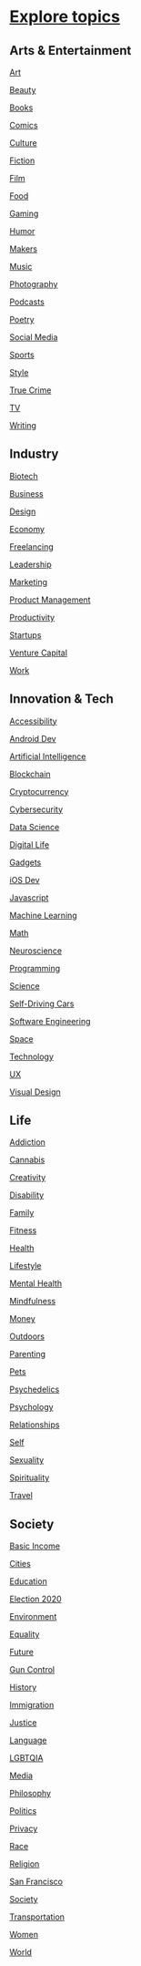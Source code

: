 
[Explore topics](https://medium.com/topics)
==


## Arts & Entertainment

[Art](https://medium.com/topic/art)

[](https://medium.com/topic/art)

[Beauty](https://medium.com/topic/beauty)

[](https://medium.com/topic/beauty)

[Books](https://medium.com/topic/books)

[](https://medium.com/topic/books)

[Comics](https://medium.com/topic/comics)

[](https://medium.com/topic/comics)

[Culture](https://medium.com/topic/culture)

[](https://medium.com/topic/culture)

[Fiction](https://medium.com/topic/fiction)

[](https://medium.com/topic/fiction)

[Film](https://medium.com/topic/film)

[](https://medium.com/topic/film)

[Food](https://medium.com/topic/food)

[](https://medium.com/topic/food)

[Gaming](https://medium.com/topic/gaming)

[](https://medium.com/topic/gaming)

[Humor](https://medium.com/topic/humor)

[](https://medium.com/topic/humor)

[Makers](https://medium.com/topic/makers)

[](https://medium.com/topic/makers)

[Music](https://medium.com/topic/music)

[](https://medium.com/topic/music)

[Photography](https://medium.com/topic/photography)

[](https://medium.com/topic/photography)

[Podcasts](https://medium.com/topic/podcasts)

[](https://medium.com/topic/podcasts)

[Poetry](https://medium.com/topic/poetry)

[](https://medium.com/topic/poetry)

[Social Media](https://medium.com/topic/social-media)

[](https://medium.com/topic/social-media)

[Sports](https://medium.com/topic/sports)

[](https://medium.com/topic/sports)

[Style](https://medium.com/topic/style)

[](https://medium.com/topic/style)

[True Crime](https://medium.com/topic/true-crime)

[](https://medium.com/topic/true-crime)

[TV](https://medium.com/topic/tv)

[](https://medium.com/topic/tv)

[Writing](https://medium.com/topic/writing)

[](https://medium.com/topic/writing)



## Industry

[Biotech](https://medium.com/topic/biotech)

[](https://medium.com/topic/biotech)

[Business](https://medium.com/topic/business)

[](https://medium.com/topic/business)

[Design](https://medium.com/topic/design)

[](https://medium.com/topic/design)

[Economy](https://medium.com/topic/economy)

[](https://medium.com/topic/economy)

[Freelancing](https://medium.com/topic/freelancing)

[](https://medium.com/topic/freelancing)

[Leadership](https://medium.com/topic/leadership)

[](https://medium.com/topic/leadership)

[Marketing](https://medium.com/topic/marketing)

[](https://medium.com/topic/marketing)

[Product Management](https://medium.com/topic/product-management)

[](https://medium.com/topic/product-management)

[Productivity](https://medium.com/topic/productivity)

[](https://medium.com/topic/productivity)

[Startups](https://medium.com/topic/startups)

[](https://medium.com/topic/startups)

[Venture Capital](https://medium.com/topic/venture-capital)

[](https://medium.com/topic/venture-capital)

[Work](https://medium.com/topic/work)

[](https://medium.com/topic/work)

## Innovation & Tech

[Accessibility](https://medium.com/topic/accessibility)

[](https://medium.com/topic/accessibility)

[Android Dev](https://medium.com/topic/android-development)

[](https://medium.com/topic/android-development)

[Artificial Intelligence](https://medium.com/topic/artificial-intelligence)

[](https://medium.com/topic/artificial-intelligence)

[Blockchain](https://medium.com/topic/blockchain)

[](https://medium.com/topic/blockchain)

[Cryptocurrency](https://medium.com/topic/cryptocurrency)

[](https://medium.com/topic/cryptocurrency)

[Cybersecurity](https://medium.com/topic/cybersecurity)

[](https://medium.com/topic/cybersecurity)

[Data Science](https://medium.com/topic/data-science)

[](https://medium.com/topic/data-science)

[Digital Life](https://medium.com/topic/digital-life)

[](https://medium.com/topic/digital-life)

[Gadgets](https://medium.com/topic/gadgets)

[](https://medium.com/topic/gadgets)

[iOS Dev](https://medium.com/topic/ios-development)

[](https://medium.com/topic/ios-development)

[Javascript](https://medium.com/topic/javascript)

[](https://medium.com/topic/javascript)

[Machine Learning](https://medium.com/topic/machine-learning)

[](https://medium.com/topic/machine-learning)

[Math](https://medium.com/topic/math)

[](https://medium.com/topic/math)

[Neuroscience](https://medium.com/topic/neuroscience)

[](https://medium.com/topic/neuroscience)

[Programming](https://medium.com/topic/programming)

[](https://medium.com/topic/programming)

[Science](https://medium.com/topic/science)

[](https://medium.com/topic/science)

[Self-Driving Cars](https://medium.com/topic/self-driving-cars)

[](https://medium.com/topic/self-driving-cars)

[Software Engineering](https://medium.com/topic/software-engineering)

[](https://medium.com/topic/software-engineering)

[Space](https://medium.com/topic/space)

[](https://medium.com/topic/space)

[Technology](https://medium.com/topic/technology)

[](https://medium.com/topic/technology)

[UX](https://medium.com/topic/ux)

[](https://medium.com/topic/ux)

[Visual Design](https://medium.com/topic/visual-design)

[](https://medium.com/topic/visual-design)

## Life

[Addiction](https://medium.com/topic/addiction)

[](https://medium.com/topic/addiction)

[Cannabis](https://medium.com/topic/cannabis)

[](https://medium.com/topic/cannabis)

[Creativity](https://medium.com/topic/creativity)

[](https://medium.com/topic/creativity)

[Disability](https://medium.com/topic/disability)

[](https://medium.com/topic/disability)

[Family](https://medium.com/topic/family)

[](https://medium.com/topic/family)

[Fitness](https://medium.com/topic/fitness)

[](https://medium.com/topic/fitness)

[Health](https://medium.com/topic/health)

[](https://medium.com/topic/health)

[Lifestyle](https://medium.com/topic/lifestyle)

[](https://medium.com/topic/lifestyle)

[Mental Health](https://medium.com/topic/mental-health)

[](https://medium.com/topic/mental-health)

[Mindfulness](https://medium.com/topic/mindfulness)

[](https://medium.com/topic/mindfulness)

[Money](https://medium.com/topic/money)

[](https://medium.com/topic/money)

[Outdoors](https://medium.com/topic/outdoors)

[](https://medium.com/topic/outdoors)

[Parenting](https://medium.com/topic/parenting)

[](https://medium.com/topic/parenting)

[Pets](https://medium.com/topic/pets)

[](https://medium.com/topic/pets)

[Psychedelics](https://medium.com/topic/psychedelics)

[](https://medium.com/topic/psychedelics)

[Psychology](https://medium.com/topic/psychology)

[](https://medium.com/topic/psychology)

[Relationships](https://medium.com/topic/relationships)

[](https://medium.com/topic/relationships)

[Self](https://medium.com/topic/self)

[](https://medium.com/topic/self)

[Sexuality](https://medium.com/topic/sexuality)

[](https://medium.com/topic/sexuality)

[Spirituality](https://medium.com/topic/spirituality)

[](https://medium.com/topic/spirituality)

[Travel](https://medium.com/topic/travel)

[](https://medium.com/topic/travel)

## Society

[Basic Income](https://medium.com/topic/basic-income)

[](https://medium.com/topic/basic-income)

[Cities](https://medium.com/topic/cities)

[](https://medium.com/topic/cities)

[Education](https://medium.com/topic/education)

[](https://medium.com/topic/education)

[Election 2020](https://medium.com/topic/election-2020)

[](https://medium.com/topic/election-2020)

[Environment](https://medium.com/topic/environment)

[](https://medium.com/topic/environment)

[Equality](https://medium.com/topic/equality)

[](https://medium.com/topic/equality)

[Future](https://medium.com/topic/future)

[](https://medium.com/topic/future)

[Gun Control](https://medium.com/topic/gun-control)

[](https://medium.com/topic/gun-control)

[History](https://medium.com/topic/history)

[](https://medium.com/topic/history)

[Immigration](https://medium.com/topic/immigration)

[](https://medium.com/topic/immigration)

[Justice](https://medium.com/topic/justice)

[](https://medium.com/topic/justice)

[Language](https://medium.com/topic/language)

[](https://medium.com/topic/language)

[LGBTQIA](https://medium.com/topic/lgbtqia)

[](https://medium.com/topic/lgbtqia)

[Media](https://medium.com/topic/media)

[](https://medium.com/topic/media)

[Philosophy](https://medium.com/topic/philosophy)

[](https://medium.com/topic/philosophy)

[Politics](https://medium.com/topic/politics)

[](https://medium.com/topic/politics)

[Privacy](https://medium.com/topic/privacy)

[](https://medium.com/topic/privacy)

[Race](https://medium.com/topic/race)

[](https://medium.com/topic/race)

[Religion](https://medium.com/topic/religion)

[](https://medium.com/topic/religion)

[San Francisco](https://medium.com/topic/san-francisco)

[](https://medium.com/topic/san-francisco)

[Society](https://medium.com/topic/society)

[](https://medium.com/topic/society)

[Transportation](https://medium.com/topic/transportation)

[](https://medium.com/topic/transportation)

[Women](https://medium.com/topic/women)

[](https://medium.com/topic/women)

[World](https://medium.com/topic/world)


<!--stackedit_data:
eyJoaXN0b3J5IjpbMjE0MjIzNzE4OF19
-->
